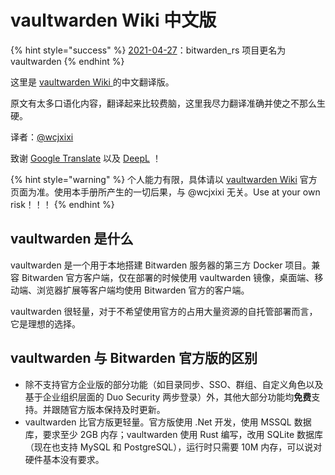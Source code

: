 # vaultwarden Wiki 中文版

{% hint style="success" %}
[2021-04-27](https://github.com/dani-garcia/vaultwarden/releases/tag/1.21.0)：bitwarden\_rs 项目更名为 vaultwarden
{% endhint %}

这里是 [vaultwarden Wiki ](https://github.com/dani-garcia/vaultwarden/wiki)的中文翻译版。

原文有太多口语化内容，翻译起来比较费脑，这里我尽力翻译准确并使之不那么生硬。

译者：[@wcjxixi](mailto:wcjxixi@gmail.com)

致谢 [Google Translate](https://translate.google.com/) 以及 [DeepL](https://www.deepl.com/) ！

{% hint style="warning" %}
个人能力有限，具体请以 [vaultwarden Wiki](https://github.com/dani-garcia/vaultwarden/wiki) 官方页面为准。使用本手册所产生的一切后果，与 @wcjxixi 无关。Use at your own risk！！！
{% endhint %}

## vaultwarden 是什么 <a id="what-is-vaultwarden"></a>

vaultwarden 是一个用于本地搭建 Bitwarden 服务器的第三方 Docker 项目。兼容 Bitwarden 官方客户端，仅在部署的时候使用 vaultwarden 镜像，桌面端、移动端、浏览器扩展等客户端均使用 Bitwarden 官方的客户端。

vaultwarden 很轻量，对于不希望使用官方的占用大量资源的自托管部署而言，它是理想的选择。

## vaultwarden 与 Bitwarden 官方版的区别 <a id="difference-between-vaultwarden-and-official-bitwarden"></a>

* 除不支持官方企业版的部分功能（如目录同步、SSO、群组、自定义角色以及基于企业组织层面的 Duo  Security 两步登录）外，其他大部分功能均**免费**支持。并跟随官方版本保持及时更新。
* vaultwarden 比官方版更轻量。官方版使用 .Net 开发，使用 MSSQL 数据库，要求至少 2GB 内存；vaultwarden 使用 Rust 编写，改用 SQLite 数据库（现在也支持 MySQL 和 PostgreSQL），运行时只需要 10M 内存，可以说对硬件基本没有要求。

